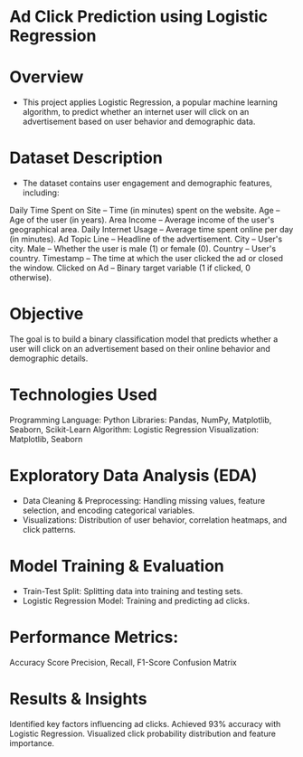 # Ad Click Prediction using Logistic Regression
# Overview
* This project applies Logistic Regression, a popular machine learning algorithm, to predict whether an internet user will click on an advertisement based on user behavior and demographic data.

# Dataset Description
* The dataset contains user engagement and demographic features, including:

Daily Time Spent on Site – Time (in minutes) spent on the website.
Age – Age of the user (in years).
Area Income – Average income of the user's geographical area.
Daily Internet Usage – Average time spent online per day (in minutes).
Ad Topic Line – Headline of the advertisement.
City – User's city.
Male – Whether the user is male (1) or female (0).
Country – User's country.
Timestamp – The time at which the user clicked the ad or closed the window.
Clicked on Ad – Binary target variable (1 if clicked, 0 otherwise).

# Objective
The goal is to build a binary classification model that predicts whether a user will click on an advertisement based on their online behavior and demographic details.

# Technologies Used
Programming Language: Python
Libraries: Pandas, NumPy, Matplotlib, Seaborn, Scikit-Learn
Algorithm: Logistic Regression
Visualization: Matplotlib, Seaborn

# Exploratory Data Analysis (EDA)
* Data Cleaning & Preprocessing: Handling missing values, feature selection, and encoding categorical variables.
* Visualizations: Distribution of user behavior, correlation heatmaps, and click patterns.

# Model Training & Evaluation
* Train-Test Split: Splitting data into training and testing sets.
* Logistic Regression Model: Training and predicting ad clicks.

# Performance Metrics:
Accuracy Score
Precision, Recall, F1-Score
Confusion Matrix

# Results & Insights
Identified key factors influencing ad clicks.
Achieved 93% accuracy with Logistic Regression.
Visualized click probability distribution and feature importance.
